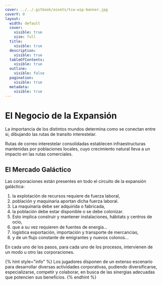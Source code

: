 ```yaml
---
cover: ../../.gitbook/assets/tcw-wip-banner.jpg
coverY: 0
layout:
  width: default
  cover:
    visible: true
    size: full
  title:
    visible: true
  description:
    visible: true
  tableOfContents:
    visible: true
  outline:
    visible: false
  pagination:
    visible: true
  metadata:
    visible: true
---
```


# El Negocio de la Expansión

La importancia de los distintos mundos determina como se conectan entre si, dibujando las rutas de transito interestelar.

Rutas de correo interestelar consolidadas establecen infraestructuras mantenidas por poblaciones locales, cuyo crecimiento natural lleva a un impacto en las rutas comerciales.

## El Mercado Galáctico

Las corporaciones están presentes en todo el circuito de la expansión galáctica:

1. la explotación de recursos requiere de fuerza laboral,
2. población y maquinaria aportan dicha fuerza laboral.
3. La maquinaria debe ser adquirida o fabricada,
4. la población debe estar disponible o se debe colonizar.
5. Esto implica construir y mantener instalaciones, hábitats y centros de ocio,
6. que a su vez requieren de fuentes de energía...
7. logística exportación, importación y transporte de mercancías,
8. y de un flujo constante de emigrantes y nuevos colonos...

En cada uno de los pasos, para cada uno de los procesos, intervienen de un modo u otro las corporaciones.

{% hint style="info" %}
Los jugadores disponen de un extenso escenario para desarrollar diversas actividades corporativas, pudiendo diversificarse, especializarse, competir y colaborar, en busca de las sinergias adecuadas que potencien sus beneficios.
{% endhint %}
